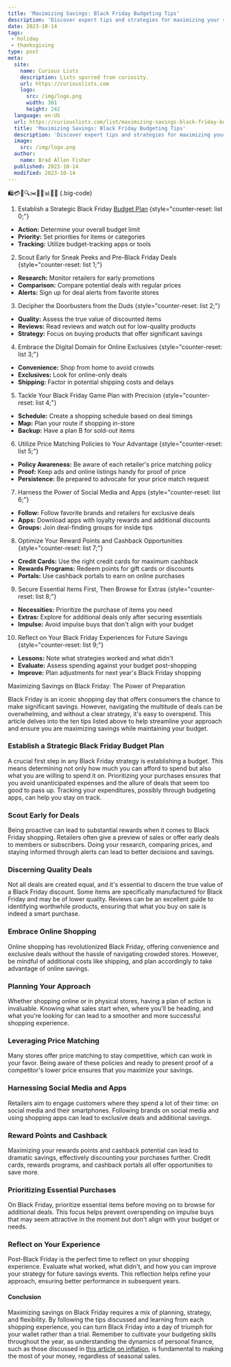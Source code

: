 ```yaml
---
title: 'Maximizing Savings: Black Friday Budgeting Tips'
description: 'Discover expert tips and strategies for maximizing your savings this Black Friday. Get curious and learn how to budget wisely for the best deals.'
date: 2023-10-14
tags:
 - holiday
 - thanksgiving
type: post
meta:
  site:
    name: Curious Lists
    description: Lists spurred from curiosity.
    url: https://curiouslists.com
    logo:
      src: /img/logo.png
      width: 301
      height: 242
  language: en-US
  url: https://curiouslists.com/list/maximizing-savings-black-friday-budgeting-tips
  title: 'Maximizing Savings: Black Friday Budgeting Tips'
  description: 'Discover expert tips and strategies for maximizing your savings this Black Friday. Get curious and learn how to budget wisely for the best deals.'
  image:
    src: /img/logo.png
  author:
    name: Brad Allen Fisher
  published: 2023-10-14
  modified: 2023-10-14
---
```



🛍️💳📆🔍✂️🦃💡📊🛒👛 {.big-code}

1. Establish a Strategic Black Friday [Budget   Plan](https://curiouslists.com/list/5-historical-facts-about-the-origins-of-black-friday) {style="counter-reset: list 0;"}
  - **Action:** Determine your overall budget limit
  - **Priority:** Set priorities for items or categories
  - **Tracking:** Utilize budget-tracking apps or tools

2. Scout Early for Sneak Peeks and Pre-Black Friday Deals {style="counter-reset: list 1;"}
  - **Research:** Monitor retailers for early promotions
  - **Comparison:** Compare potential deals with regular prices
  - **Alerts:** Sign up for deal alerts from favorite stores

3. Decipher the Doorbusters from the Duds {style="counter-reset: list 2;"}
  - **Quality:** Assess the true value of discounted items
  - **Reviews:** Read reviews and watch out for low-quality products
  - **Strategy:** Focus on buying products that offer significant savings

4. Embrace the Digital Domain for Online Exclusives {style="counter-reset: list 3;"}
  - **Convenience:** Shop from home to avoid crowds
  - **Exclusives:** Look for online-only deals
  - **Shipping:** Factor in potential shipping costs and delays

5. Tackle Your Black Friday Game Plan with Precision {style="counter-reset: list 4;"}
  - **Schedule:** Create a shopping schedule based on deal timings
  - **Map:** Plan your route if shopping in-store
  - **Backup:** Have a plan B for sold-out items

6. Utilize Price Matching Policies to Your Advantage {style="counter-reset: list 5;"}
  - **Policy Awareness:** Be aware of each retailer's price matching policy
  - **Proof:** Keep ads and online listings handy for proof of price
  - **Persistence:** Be prepared to advocate for your price match request

7. Harness the Power of Social Media and Apps {style="counter-reset: list 6;"}
  - **Follow:** Follow favorite brands and retailers for exclusive deals
  - **Apps:** Download apps with loyalty rewards and additional discounts
  - **Groups:** Join deal-finding groups for inside tips

8. Optimize Your Reward Points and Cashback Opportunities {style="counter-reset: list 7;"}
  - **Credit Cards:** Use the right credit cards for maximum cashback
  - **Rewards Programs:** Redeem points for gift cards or discounts
  - **Portals:** Use cashback portals to earn on online purchases

9. Secure Essential Items First, Then Browse for Extras {style="counter-reset: list 8;"}
  - **Necessities:** Prioritize the purchase of items you need
  - **Extras:** Explore for additional deals only after securing essentials
  - **Impulse:** Avoid impulse buys that don't align with your budget

10. Reflect on Your Black Friday Experiences for Future Savings {style="counter-reset: list 9;"}
  - **Lessons:** Note what strategies worked and what didn't
  - **Evaluate:** Assess spending against your budget post-shopping
  - **Improve:** Plan adjustments for next year's Black Friday shopping


Maximizing Savings on Black Friday: The Power of Preparation

Black Friday is an iconic shopping day that offers consumers the chance to make significant savings. However, navigating the multitude of deals can be overwhelming, and without a clear strategy, it's easy to overspend. This article delves into the ten tips listed above to help streamline your approach and ensure you are maximizing savings while maintaining your budget.

### Establish a Strategic Black Friday Budget Plan
A crucial first step in any Black Friday strategy is establishing a budget. This means determining not only how much you can afford to spend but also what you are willing to spend it on. Prioritizing your purchases ensures that you avoid unanticipated expenses and the allure of deals that seem too good to pass up. Tracking your expenditures, possibly through budgeting apps, can help you stay on track.

### Scout Early for Deals
Being proactive can lead to substantial rewards when it comes to Black Friday shopping. Retailers often give a preview of sales or offer early deals to members or subscribers. Doing your research, comparing prices, and staying informed through alerts can lead to better decisions and savings.

### Discerning Quality Deals
Not all deals are created equal, and it's essential to discern the true value of a Black Friday discount. Some items are specifically manufactured for Black Friday and may be of lower quality. Reviews can be an excellent guide to identifying worthwhile products, ensuring that what you buy on sale is indeed a smart purchase.

### Embrace Online Shopping
Online shopping has revolutionized Black Friday, offering convenience and exclusive deals without the hassle of navigating crowded stores. However, be mindful of additional costs like shipping, and plan accordingly to take advantage of online savings.

### Planning Your Approach
Whether shopping online or in physical stores, having a plan of action is invaluable. Knowing what sales start when, where you'll be heading, and what you're looking for can lead to a smoother and more successful shopping experience.

### Leveraging Price Matching
Many stores offer price matching to stay competitive, which can work in your favor. Being aware of these policies and ready to present proof of a competitor's lower price ensures that you maximize your savings.

### Harnessing Social Media and Apps
Retailers aim to engage customers where they spend a lot of their time: on social media and their smartphones. Following brands on social media and using shopping apps can lead to exclusive deals and additional savings.

### Reward Points and Cashback
Maximizing your rewards points and cashback potential can lead to dramatic savings, effectively discounting your purchases further. Credit cards, rewards programs, and cashback portals all offer opportunities to save more.

### Prioritizing Essential Purchases
On Black Friday, prioritize essential items before moving on to browse for additional deals. This focus helps prevent overspending on impulse buys that may seem attractive in the moment but don't align with your budget or needs.

### Reflect on Your Experience
Post-Black Friday is the perfect time to reflect on your shopping experience. Evaluate what worked, what didn't, and how you can improve your strategy for future savings events. This reflection helps refine your approach, ensuring better performance in subsequent years.

#### Conclusion
Maximizing savings on Black Friday requires a mix of planning, strategy, and flexibility. By following the tips discussed and learning from each shopping experience, you can turn Black Friday into a day of triumph for your wallet rather than a trial. Remember to cultivate your budgeting skills throughout the year, as understanding the dynamics of personal finance, such as those discussed in [this article on inflation](https://curiouslists.com/list/10-key-facts-everyone-should-know-about-inflation), is fundamental to making the most of your money, regardless of seasonal sales.